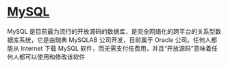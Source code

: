 # [MySQL](https://www.mysql.com/downloads/)
MySQL 是目前最为流行的开放源码的数据库，是完全网络化的跨平台的关系型数据库系统，它是由瑞典 MySQLAB 公司开发，目前属于 Oracle 公司。任何人都能从 Internet 下载 MySQL 软件，而无需支付任费用，并且“开放源码”意味着任何人都可以使用和修改该软件

